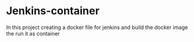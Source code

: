 # Jenkins-container
In this project creating a docker file for jenkins and build the docker image the run it as container
